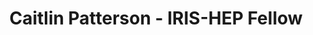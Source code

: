 ---
permalink: /fellows/CaitlinPatterson.html
layout: fellow
pagetype: fellow
active: false
title: Caitlin Patterson - IRIS-HEP Fellow
fellow-name: Caitlin Patterson
shortname: elocat
project_title: Scaling up implementations of GNNs with FPGA co-processors for charged
  particle track reconstruction
focus-area: ia
dates:
  start: 2021-01-01
  end: 2021-06-30
photo: /assets/images/team/fellows-2021/Caitlin-Patterson.jpg
institution: The Ohio State University
e-mail: patterson383@gmail.com
mentors:
- Isobel Ojalvo (Princeton University)
- Savannah Thais (Princeton University)
project_goal: >
  Charged particle tracking is an important part of characterizing particles produced
  in colliders. Tracking algorithms are very computationally expensive and scale poorly
  with the number of hits. The upcoming run of high-luminosity the LHC will feature
  an increase in collision rate, leading to more data production than ever before.
  It is therefore advantageous to implement these algorithms using FPGAs, which have
  lower latency and higher energy efficiency than CPUs. This project proposes building
  on the work of Aneesh Heintz by scaling up graph neural network implementations
  co-processed on FPGAs.
proposal: /assets/pdf/fellows-2021/CaitlinPatterson_proposal.pdf
presentations:
github-username: elocat
linkedin-profile: https://www.linkedin.com/in/caitlin-patterson-6537bb159
challenge-area:
---